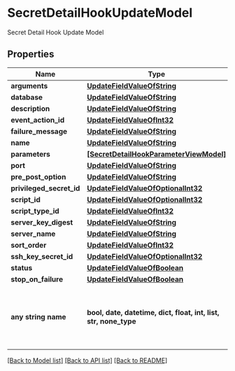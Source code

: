 # SecretDetailHookUpdateModel

Secret Detail Hook Update Model

## Properties
Name | Type | Description | Notes
------------ | ------------- | ------------- | -------------
**arguments** | [**UpdateFieldValueOfString**](UpdateFieldValueOfString.md) |  | [optional] 
**database** | [**UpdateFieldValueOfString**](UpdateFieldValueOfString.md) |  | [optional] 
**description** | [**UpdateFieldValueOfString**](UpdateFieldValueOfString.md) |  | [optional] 
**event_action_id** | [**UpdateFieldValueOfInt32**](UpdateFieldValueOfInt32.md) |  | [optional] 
**failure_message** | [**UpdateFieldValueOfString**](UpdateFieldValueOfString.md) |  | [optional] 
**name** | [**UpdateFieldValueOfString**](UpdateFieldValueOfString.md) |  | [optional] 
**parameters** | [**[SecretDetailHookParameterViewModel]**](SecretDetailHookParameterViewModel.md) | Parameters | [optional] 
**port** | [**UpdateFieldValueOfString**](UpdateFieldValueOfString.md) |  | [optional] 
**pre_post_option** | [**UpdateFieldValueOfString**](UpdateFieldValueOfString.md) |  | [optional] 
**privileged_secret_id** | [**UpdateFieldValueOfOptionalInt32**](UpdateFieldValueOfOptionalInt32.md) |  | [optional] 
**script_id** | [**UpdateFieldValueOfOptionalInt32**](UpdateFieldValueOfOptionalInt32.md) |  | [optional] 
**script_type_id** | [**UpdateFieldValueOfInt32**](UpdateFieldValueOfInt32.md) |  | [optional] 
**server_key_digest** | [**UpdateFieldValueOfString**](UpdateFieldValueOfString.md) |  | [optional] 
**server_name** | [**UpdateFieldValueOfString**](UpdateFieldValueOfString.md) |  | [optional] 
**sort_order** | [**UpdateFieldValueOfInt32**](UpdateFieldValueOfInt32.md) |  | [optional] 
**ssh_key_secret_id** | [**UpdateFieldValueOfOptionalInt32**](UpdateFieldValueOfOptionalInt32.md) |  | [optional] 
**status** | [**UpdateFieldValueOfBoolean**](UpdateFieldValueOfBoolean.md) |  | [optional] 
**stop_on_failure** | [**UpdateFieldValueOfBoolean**](UpdateFieldValueOfBoolean.md) |  | [optional] 
**any string name** | **bool, date, datetime, dict, float, int, list, str, none_type** | any string name can be used but the value must be the correct type | [optional]

[[Back to Model list]](../README.md#documentation-for-models) [[Back to API list]](../README.md#documentation-for-api-endpoints) [[Back to README]](../README.md)


